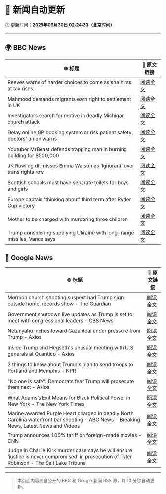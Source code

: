 # 🧠 新闻自动更新

🕒 更新时间：**2025年09月30日 02:24:33（北京时间）**

---

## 🌍 BBC News

| 🌐 标题 | 🔗 原文链接 |
|--------|-------------|
| Reeves warns of harder choices to come as she hints at tax rises | [阅读全文](https://www.bbc.com/news/articles/cy041perldwo?at_medium=RSS&at_campaign=rss) |
| Mahmood demands migrants earn right to settlement in UK | [阅读全文](https://www.bbc.com/news/articles/c0m4g3zvy02o?at_medium=RSS&at_campaign=rss) |
| Investigators search for motive in deadly Michigan church attack | [阅读全文](https://www.bbc.com/news/articles/ceq2vd15glwo?at_medium=RSS&at_campaign=rss) |
| Delay online GP booking system or risk patient safety, doctors' union warns | [阅读全文](https://www.bbc.com/news/articles/cqje8dljz7eo?at_medium=RSS&at_campaign=rss) |
| Youtuber MrBeast defends trapping man in burning building for $500,000 | [阅读全文](https://www.bbc.com/news/articles/cder5l8pw8lo?at_medium=RSS&at_campaign=rss) |
| JK Rowling dismisses Emma Watson as 'ignorant' over trans rights row | [阅读全文](https://www.bbc.com/news/articles/cr7012ryvyyo?at_medium=RSS&at_campaign=rss) |
| Scottish schools must have separate toilets for boys and girls | [阅读全文](https://www.bbc.com/news/articles/cly6rgeke58o?at_medium=RSS&at_campaign=rss) |
| Europe captain 'thinking about' third term after Ryder Cup victory | [阅读全文](https://www.bbc.com/sport/golf/articles/cx2x4v79yv1o?at_medium=RSS&at_campaign=rss) |
| Mother to be charged with murdering three children | [阅读全文](https://www.bbc.com/news/articles/c1mxkr37r8do?at_medium=RSS&at_campaign=rss) |
| Trump considering supplying Ukraine with long-range missiles, Vance says | [阅读全文](https://www.bbc.com/news/articles/cly6r1mg34yo?at_medium=RSS&at_campaign=rss) |

## 📰 Google News

| 🌐 标题 | 🔗 原文链接 |
|--------|-------------|
| Mormon church shooting suspect had Trump sign outside home, records show - The Guardian | [阅读全文](https://news.google.com/rss/articles/CBMiiAFBVV95cUxQVko3UWdrSkJGZjlGYXdiQ0Z0aEc5dGRielNCYUh1ajg5RjFkWG5VUTRWMmh3SGQyY1VpYjlUeVc0aUduUW9wYVMtMUZiVkxOMjE3Zm52R3JVV1FZc0tlUEhEM0FrN0VkUXF5REo3YWwtSHYzd0NINnRKODhRSklGd3Q0ai0tNUpP?oc=5) |
| Government shutdown live updates as Trump is set to meet with congressional leaders - CBS News | [阅读全文](https://news.google.com/rss/articles/CBMilgFBVV95cUxNd2NIaDlwNUZqMldsOWRhQ2NrTXhVZU11RE9IMDZONElpLTJ3NDNiX1AtZ1Q3VTNhblJ0LVpNNVBRZndKTWpfS2wwajN1Z01WZUpKVms2ZlczYS1KWXZuQ0V6MTA0TlA5N25kU1dNVWlaX1NycndZT0ZTWHNsYUUzbVl1YUVxNk5jSFl1c1pET25RVWhEWXfSAZsBQVVfeXFMUFRQV0xuenZQLVltNjlBRHdGWFFRNTFSOFpyTVpvU0g1R3Uwa3VNNVZ2djJlWWxZTHptd1p0M1VJd3UzQXltZFA4R2JNSTc2enltOUV2eDVERUhZVi11Y3ZrYlBNQndXWnNRX3BjaXUzQVJtTnRBZml2V1lrbDRPSTZIUF9taURMU1U4dkI4b1hOTVZMMGhzNmJqaDA?oc=5) |
| Netanyahu inches toward Gaza deal under pressure from Trump - Axios | [阅读全文](https://news.google.com/rss/articles/CBMihgFBVV95cUxQUnppeVpLakpmYkM3bklyeHgyRmNrcHRvYzVkdGlNVzVZR20tSVZiem12amh5RDRrNElWSWJTQ1BLWFhmRGJNVVd4QUJyRVhLanRFanRkUVhPYXBRNlRxUTlkTTdHMGFaVTI0Q3Q2MExWUUtCTU51amN3MWQ0aWw4VnB2WFlhUQ?oc=5) |
| Inside Trump and Hegseth's unusual meeting with U.S. generals at Quantico - Axios | [阅读全文](https://news.google.com/rss/articles/CBMifEFVX3lxTFBiSVh4djNvcjBkOVlhV1BzSDlIV0Yza2tzbWF1VHotemhKLTU5UnJUdVIyVkxhbFR5cFlGRzdTS2dlZ0ZLX2wyR04xZ0xRdjRBOUtlM0lJV1FwUXRqTWxfclNmYjdXUUt4MGdvTjBoZWlNS0pxQlJVOXJqcWI?oc=5) |
| 3 things to know about Trump's plan to send troops to Portland and Memphis - NPR | [阅读全文](https://news.google.com/rss/articles/CBMikwFBVV95cUxOU2g3Q3Vxbk9BUTRVUWJpb0VyLUZoUDNUd1M1YUhTQjdXZUU1Q1VnZnZhbHhKa1BJOGZwLUJRcHUxWHJWVDBtMm8xelhOZXNMWW50ZHd2Y0NmZHV6OHFSRVpvelJmODFkMUNHX3NrSDRtc1NHdk45dTczNTF3OEk0bDUzaEFkZ041bVV6ZkFvU2o4RzQ?oc=5) |
| "No one is safe": Democrats fear Trump will prosecute them next - Axios | [阅读全文](https://news.google.com/rss/articles/CBMifEFVX3lxTE55eTVZTlNXelY2b29uMTVWYkpfSXdRS2h2eEVzcnExNDdsZ2pRbEhBNVZWRlVvZG1MV29hX0tGWFB5THNERVAtaWdqcnpDRi11N2x4Y3U4YjNoakdTX1Z4eDdaWnJFNHoteUU1Q0ZxdkhLN05OZ05CSVpKcjc?oc=5) |
| What Adams’s Exit Means for Black Political Power in New York - The New York Times | [阅读全文](https://news.google.com/rss/articles/CBMifEFVX3lxTE9qVFlTOVptVThBNWltdkRCY2p4emRfSXBEcjNuR2VOeEVaX0JEZDMyQ2FiVUJub0tJSFJaSVYzN01LdXJJamZfUnV0VXZWeUE2RGNuSm1sR3FleUd6bXZfMmVDMjF3TF9sdzFBUk96TGx5RFE4MzVPaTFUSVQ?oc=5) |
| Marine awarded Purple Heart charged in deadly North Carolina waterfront bar shooting - ABC News - Breaking News, Latest News and Videos | [阅读全文](https://news.google.com/rss/articles/CBMilwFBVV95cUxNT3ZSY21zbmdqTFJNVkQ5X2piZUhWNm5yZWpnbWJ3bGRPZ3FkWkVWVUFWR0ZXZTUxVGhLbG1vekRBZnBKVkI4dm5QTHFTUndpZVVyem5VS0hsUFFrdGhUTzhpcFNxMnhTMFJLbWdtX19Bd0JUbTRTNkN1bkJHYWNkanpxaE1xczlJYWlhUm5reFhGS1NrWTBB0gGcAUFVX3lxTE9RMVVHTEZVYmlfSzVaSF9OencyVGNQRWhEX3RyQTZDLUtYYW01MnVKZEdwN3JIZ0lWMDV0WXk2OGhaT21Vb19wWl9nVFhic0M0OUdjMFl3LVR6aDJhOGhOWGhsWExPMjQzLTMyajJHYmVQa0t0WV9FNmQwZ0tSbXBvLW9TNmN1dUllNmRMemZyNnloU0NfaU1XTUtocA?oc=5) |
| Trump announces 100% tariff on foreign-made movies - CNN | [阅读全文](https://news.google.com/rss/articles/CBMiaEFVX3lxTE80OXBEYjdPMGNLcTMxS29yaTVndUVfdElkU1RDTWVkdmMyajJ5SWZfczduT0drTllxS0hzd25Oc0k1VnJ1SFY0RlZJWDQwbVFTbk8wYXhFVkNIaVd1RUlfWFFpRHVvRk51?oc=5) |
| Judge in Charlie Kirk murder case says he will ensure ‘justice is never compromised’ in prosecution of Tyler Robinson - The Salt Lake Tribune | [阅读全文](https://news.google.com/rss/articles/CBMid0FVX3lxTE14Ml84bG81eXVncjhTek5nb0RjcVdUblJLNXc1ZFRNN3ZUVTlLNnhORUdIdWFTeXFkOHJQcUU0djYxNVZ0YWNHZjVXVUI1X3Q3VHdzMFRUemwzaHdqLTFMYWhFX3RJaEhCdElLcTBVMnF0QW5BcjUw?oc=5) |

---
> 本页面内容来自公开的 BBC 和 Google 新闻 RSS 源，每 10 分钟自动更新。